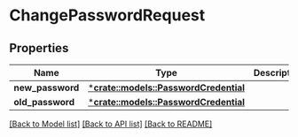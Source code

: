 # ChangePasswordRequest

## Properties
Name | Type | Description | Notes
------------ | ------------- | ------------- | -------------
**new_password** | [***crate::models::PasswordCredential**](PasswordCredential.md) |  | [optional] 
**old_password** | [***crate::models::PasswordCredential**](PasswordCredential.md) |  | [optional] 

[[Back to Model list]](../README.md#documentation-for-models) [[Back to API list]](../README.md#documentation-for-api-endpoints) [[Back to README]](../README.md)


